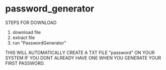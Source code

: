 # password_generator
STEPS FOR DOWNLOAD

1. download file
2. extract file
3. run "PasswordGenerator"

THIS WILL AUTOMATICALLY CREATE A TXT FILE "password" ON YOUR SYSTEM IF YOU DONT ALREADY HAVE ONE WHEN YOU GENERATE YOUR FIRST PASSWORD.
